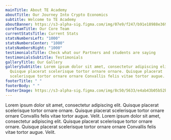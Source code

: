 ```yaml
---
mainTitle: About TE Academy
aboutTitle: Our Journey Into Crypto Economics
subtitle: Welcome to TE Academy
aboutBanner: https://s3-alpha-sig.figma.com/img/07e9/f247/b91e18988e3690d1b0f3b9c40b30d483?Expires=1658707200&Signature=CD6OlfBkRDmgoP2OHvPXis3PEHtMQLqb9gVIl9jiOLC8Hoh3bS4QC9nHew92RMVpUFLXta3WwIGvBWLRFCAucvhe-MM71~alhOQ5Tp2TBjVjkCFZg9V6K3Psipz16AKgD89m6IDZ6lmWVsThw7t3cCPK745YAWyIC-r778wE1WTp2NUEAolhr6QZTW38il3xsUz1cOaSd5VDExNcJaqpgGx4QWmZ8BFAxO5gn1ZjJupD4PQUQRO9OQ-9TltcpH2NcLivv~gRZRprARfFYqNkUKNha7el2B2pxIOJZGLzpIr6AjVKC3V9KbFIZ5aFzxSg~N2IAgiDACcTQ4T7lv3gsA__&Key-Pair-Id=APKAINTVSUGEWH5XD5UA
coreTeamTitle: Our Core Team
currentStatsTitle: Current Stats
statsNumbersLeft: "1000"
statsNumbersCenter: "1000"
statsNumbersRight: "1000"
testimonialsTitle: Check what our Partners and students are saying
testimonialsSubtitle: Testimonials
galleryTitle: Our Gallery
gallerySubtitle: Lorem ipsum dolor sit amet, consectetur adipiscing elit.
  Quisque placerat scelerisque tortor ornare ornare. Quisque placerat
  scelerisque tortor ornare ornare Convallis felis vitae tortor augue. Velit.
footerTitle: " "
footerBody: " "
footerImage: https://s3-alpha-sig.figma.com/img/8c50/5633/e4ab43b05b52bd15b33ba8459244ff18?Expires=1658707200&Signature=SokSn6HS0wGUiStFSpWgc~9~ewLjqwGWYEVOq2sin797U~TLPoNpBOywlar~uJAQQPAy9w89bCyoco71GNSgEYihXnLdjUx7tDht0yzj3t5RwlNZY1tuFYxXnDMPLo7F3kA82VfPIiqWVfLYBX-qFUNTrVEoamZwQx1BfhXoN3vp6J8Lhhb4MvRKaeDhPLzQmXXaMQJXhx08ymn2D70hEnOXmDYtyUXu8sWTYV4Lk1-YQfQ5y83RIT~wLhAwAzsScOABcnO7YbQis0hKguiefgwnwxoOtjtSwJ1FqKXwGjZvWrLml0AnRb5DUCNbVEaT91upJRE4-V5iZbrwSE9xSA__&Key-Pair-Id=APKAINTVSUGEWH5XD5UA
---
```

Lorem ipsum dolor sit amet, consectetur adipiscing elit. Quisque placerat scelerisque tortor ornare ornare. Quisque placerat scelerisque tortor ornare ornare Convallis felis vitae tortor augue. Velit. Lorem ipsum dolor sit amet, consectetur adipiscing elit. Quisque placerat scelerisque tortor ornare ornare. Quisque placerat scelerisque tortor ornare ornare Convallis felis vitae tortor augue. Velit.